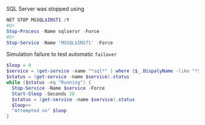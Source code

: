 SQL Server was stopped using

```powershell
NET STOP MSSQL$INST1 /Y
#Or
Stop-Process -Name sqlservr -Force
#Or
Stop-Service -Name 'MSSQL$INST1' -Force
```

Simulation failure to test automatic `failover`

```powershell
$loop = 0
$service = (get-service -name "*sql*" | where {$_.DispalyName -like "*SQL Server (*"}).name
$status = (get-service -name $service).status
while ($status -eq "Running") {
  Stop-Service -Name $service -Force
  Start-Sleep -Seconds 20
  $status = (get-service -name $service).status
  $loop++
  "Attempted no" $loop
}
```
